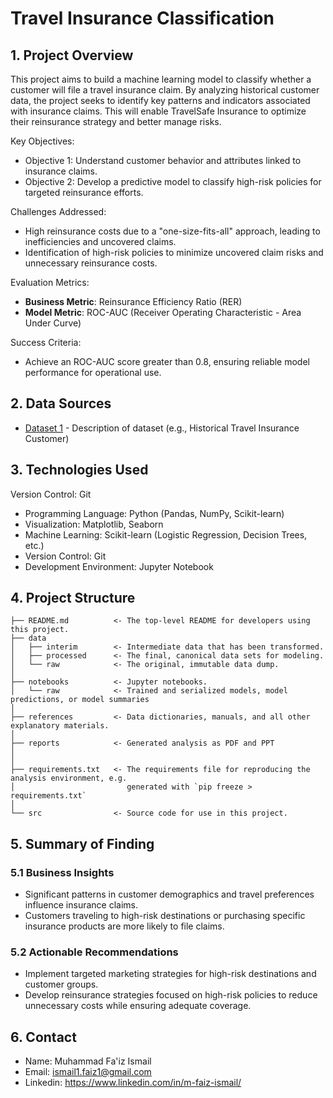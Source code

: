 <h1> Travel Insurance Classification </h1>

## 1. Project Overview
This project aims to build a machine learning model to classify whether a customer will file a travel insurance claim. By analyzing historical customer data, the project seeks to identify key patterns and indicators associated with insurance claims. This will enable TravelSafe Insurance to optimize their reinsurance strategy and better manage risks.

Key Objectives:
- Objective 1: Understand customer behavior and attributes linked to insurance claims.
- Objective 2: Develop a predictive model to classify high-risk policies for targeted reinsurance efforts.

Challenges Addressed:
- High reinsurance costs due to a "one-size-fits-all" approach, leading to inefficiencies and uncovered claims.
- Identification of high-risk policies to minimize uncovered claim risks and unnecessary reinsurance costs.

Evaluation Metrics:
- **Business Metric**: Reinsurance Efficiency Ratio (RER)
- **Model Metric**: ROC-AUC (Receiver Operating Characteristic - Area Under Curve)

Success Criteria:
- Achieve an ROC-AUC score greater than 0.8, ensuring reliable model performance for operational use.
  
## 2. Data Sources
- [Dataset 1](https://intip.in/travelinsurancedataset) - Description of dataset (e.g., Historical Travel Insurance Customer)

## 3. Technologies Used
Version Control: Git
- Programming Language: Python (Pandas, NumPy, Scikit-learn)
- Visualization: Matplotlib, Seaborn
- Machine Learning: Scikit-learn (Logistic Regression, Decision Trees, etc.)
- Version Control: Git
- Development Environment: Jupyter Notebook


## 4. Project Structure

```
├── README.md          <- The top-level README for developers using this project.
├── data
│   ├── interim        <- Intermediate data that has been transformed.
│   ├── processed      <- The final, canonical data sets for modeling.
│   └── raw            <- The original, immutable data dump.
│
├── notebooks          <- Jupyter notebooks.
│   └── raw            <- Trained and serialized models, model predictions, or model summaries
│
├── references         <- Data dictionaries, manuals, and all other explanatory materials.
│
├── reports            <- Generated analysis as PDF and PPT
│
│
├── requirements.txt   <- The requirements file for reproducing the analysis environment, e.g.
│                         generated with `pip freeze > requirements.txt`
│
└── src                <- Source code for use in this project.

```

## 5. Summary of Finding
### 5.1 Business Insights
- Significant patterns in customer demographics and travel preferences influence insurance claims.
- Customers traveling to high-risk destinations or purchasing specific insurance products are more likely to file claims.

### 5.2 Actionable Recommendations
- Implement targeted marketing strategies for high-risk destinations and customer groups.
- Develop reinsurance strategies focused on high-risk policies to reduce unnecessary costs while ensuring adequate coverage.

## 6. Contact
- Name: Muhammad Fa'iz Ismail
- Email: ismail1.faiz1@gmail.com
- Linkedin: https://www.linkedin.com/in/m-faiz-ismail/
